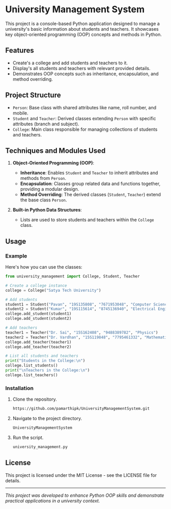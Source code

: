 
# University Management System

This project is a console-based Python application designed to manage a university's basic information about students and teachers. It showcases key object-oriented programming (OOP) concepts and methods in Python.

## Features
- Create's a college and add students and teachers to it.
- Display's all students and teachers with relevant provided details.
- Demonstrates OOP concepts such as inheritance, encapsulation, and method overriding.

## Project Structure
- `Person`: Base class with shared attributes like name, roll number, and mobile.
- `Student` and `Teacher`: Derived classes extending `Person` with specific attributes (branch and subject).
- `College`: Main class responsible for managing collections of students and teachers.

## Techniques and Modules Used
1. **Object-Oriented Programming (OOP)**:
   - **Inheritance**: Enables `Student` and `Teacher` to inherit attributes and methods from `Person`.
   - **Encapsulation**: Classes group related data and functions together, providing a modular design.
   - **Method Overriding**: The derived classes (`Student`, `Teacher`) extend the base class `Person`.

2. **Built-in Python Data Structures**:
   - Lists are used to store students and teachers within the `College` class.

## Usage

### Example
Here's how you can use the classes:

```python
from university_management import College, Student, Teacher

# Create a college instance
college = College("Satya Tech University")

# Add students
student1 = Student("Pavan", "19S135808", "7671953048", "Computer Science")
student2 = Student("Kumar", "19S115614", "8745136940", "Electrical Engineering")
college.add_student(student1)
college.add_student(student2)

# Add teachers
teacher1 = Teacher("Dr. Sai", "15S162408", "9488389782", "Physics")
teacher2 = Teacher("Dr. Vardhan", "15S119848", "7795461332", "Mathematics")
college.add_teacher(teacher1)
college.add_teacher(teacher2)

# List all students and teachers
print("Students in the College:\n")
college.list_students()
print("\nTeachers in the College:\n")
college.list_teachers()
```

### Installation
1. Clone the repository.
   ```bash
   https://github.com/pamarthipk/UniversityManagementSystem.git
   ```
2. Navigate to the project directory.
   ```bash
   UniversityManagementSystem
   ```
3. Run the script.
   ```bash
   university_management.py
   ```

## License
This project is licensed under the MIT License - see the LICENSE file for details.

---

*This project was developed to enhance Python OOP skills and demonstrate practical applications in a university context.*
